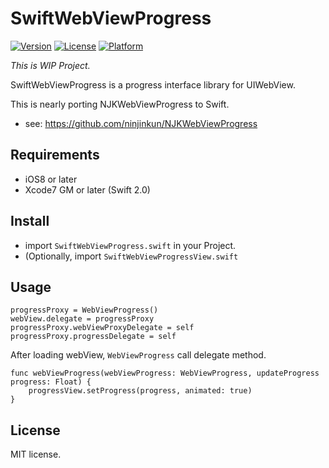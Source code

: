 # SwiftWebViewProgress
[![Version](https://img.shields.io/cocoapods/v/RxWebKit.svg?style=flat)](http://cocoapods.org/pods/SwiftWebViewProgress)
[![License](https://img.shields.io/cocoapods/l/RxWebKit.svg?style=flat)](http://cocoapods.org/pods/SwiftWebViewProgress)
[![Platform](https://img.shields.io/cocoapods/p/RxWebKit.svg?style=flat)](http://cocoapods.org/pods/SwiftWebViewProgress)

_This is WIP Project._

SwiftWebViewProgress is a progress interface library for UIWebView.

This is nearly porting NJKWebViewProgress to Swift.
- see: https://github.com/ninjinkun/NJKWebViewProgress

## Requirements
- iOS8 or later
- Xcode7 GM or later (Swift 2.0)

## Install
- import `SwiftWebViewProgress.swift` in your Project.
- (Optionally, import `SwiftWebViewProgressView.swift`

## Usage
```
progressProxy = WebViewProgress()
webView.delegate = progressProxy
progressProxy.webViewProxyDelegate = self
progressProxy.progressDelegate = self
```

After loading webView, `WebViewProgress` call delegate method.

```
func webViewProgress(webViewProgress: WebViewProgress, updateProgress progress: Float) {
    progressView.setProgress(progress, animated: true)
}
```

## License
MIT license.
